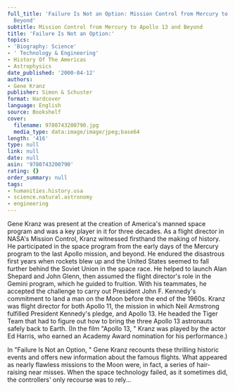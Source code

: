 ```yaml
---
full_title: 'Failure Is Not an Option: Mission Control from Mercury to Apollo 13 and
  Beyond'
subtitle: Mission Control from Mercury to Apollo 13 and Beyond
title: 'Failure Is Not an Option:'
topics:
- 'Biography: Science'
- ' Technology & Engineering'
- History Of The Americas
- Astrophysics
date_published: '2000-04-12'
authors:
- Gene Kranz
publisher: Simon & Schuster
format: Hardcover
language: English
source: Bookshelf
cover:
  filename: 9780743200790.jpg
  media_type: data:image/image/jpeg;base64
length: '416'
type: null
link: null
date: null
asin: '9780743200790'
rating: {}
order_summary: null
tags:
- humanities.history.usa
- science.natural.astronomy
- engineering
---
```

Gene Kranz was present at the creation of America's manned space program and was a key player in it for three decades. As a flight director in NASA's Mission Control, Kranz witnessed firsthand the making of history. He participated in the space program from the early days of the Mercury program to the last Apollo mission, and beyond. He endured the disastrous first years when rockets blew up and the United States seemed to fall further behind the Soviet Union in the space race. He helped to launch Alan Shepard and John Glenn, then assumed the flight director's role in the Gemini program, which he guided to fruition. With his teammates, he accepted the challenge to carry out President John F. Kennedy's commitment to land a man on the Moon before the end of the 1960s. Kranz was flight director for both Apollo 11, the mission in which Neil Armstrong fulfilled President Kennedy's pledge, and Apollo 13. He headed the Tiger Team that had to figure out how to bring the three Apollo 13 astronauts safely back to Earth. (In the film "Apollo 13, " Kranz was played by the actor Ed Harris, who earned an Academy Award nomination for his performance.)

In "Failure Is Not an Option, " Gene Kranz recounts these thrilling historic events and offers new information about the famous flights. What appeared as nearly flawless missions to the Moon were, in fact, a series of hair-raising near misses. When the space technology failed, as it sometimes did, the controllers' only recourse was to rely...
